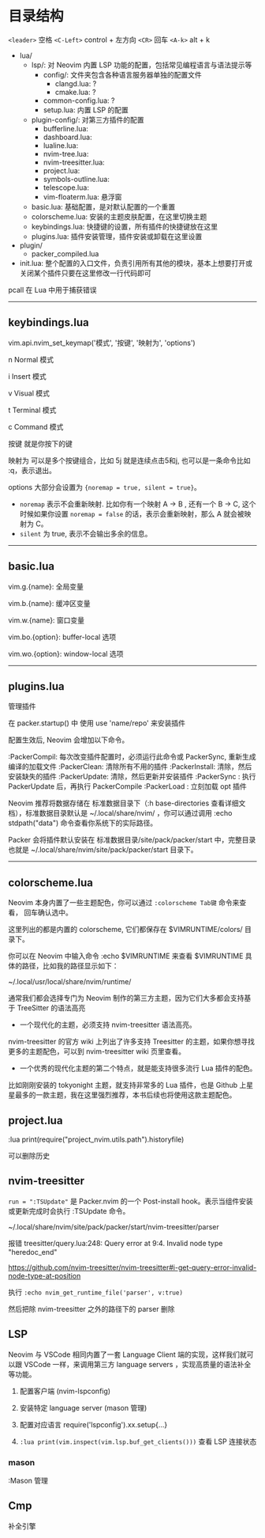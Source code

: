 # 目录结构

`<leader>` 空格
`<C-Left>` control + 左方向
`<CR>` 回车
`<A-k>` alt + k



- lua/
    - lsp/: 对 Neovim 内置 LSP 功能的配置，包括常见编程语言与语法提示等
        - config/: 文件夹包含各种语言服务器单独的配置文件
            - clangd.lua: ?
            - cmake.lua: ?
        - common-config.lua: ?
        - setup.lua: 内置 LSP 的配置
    - plugin-config/: 对第三方插件的配置
        - bufferline.lua:
        - dashboard.lua:
        - lualine.lua:
        - nvim-tree.lua:
        - nvim-treesitter.lua:
        - project.lua:
        - symbols-outline.lua:
        - telescope.lua:
        - vim-floaterm.lua: 悬浮窗
    - basic.lua: 基础配置，是对默认配置的一个重置
    - colorscheme.lua: 安装的主题皮肤配置，在这里切换主题
    - keybindings.lua: 快捷键的设置，所有插件的快捷键放在这里
    - plugins.lua: 插件安装管理，插件安装或卸载在这里设置
- plugin/
    - packer_compiled.lua
- init.lua: 整个配置的入口文件，负责引用所有其他的模块，基本上想要打开或关闭某个插件只要在这里修改一行代码即可



pcall 在 Lua 中用于捕获错误


---
## keybindings.lua

vim.api.nvim_set_keymap('模式', '按键', '映射为', 'options')

n Normal 模式

i Insert 模式

v Visual 模式

t Terminal 模式

c Command 模式

按键 就是你按下的键

映射为 可以是多个按键组合，比如 5j 就是连续点击5和j,  也可以是一条命令比如 :q<CR>，表示退出。

options 大部分会设置为 `{noremap = true, silent = true}`。
- `noremap` 表示不会重新映射. 比如你有一个映射 A -> B , 还有一个 B -> C, 这个时候如果你设置 `noremap = false` 的话，表示会重新映射，那么 A 就会被映射为 C。
- `silent` 为 true, 表示不会输出多余的信息。

---
## basic.lua

vim.g.{name}: 全局变量

vim.b.{name}: 缓冲区变量

vim.w.{name}: 窗口变量

vim.bo.{option}: buffer-local 选项

vim.wo.{option}: window-local 选项


---

## plugins.lua

管理插件

在 packer.startup() 中 使用 use 'name/repo' 来安装插件

配置生效后, Neovim 会增加以下命令。

:PackerCompil: 每次改变插件配置时，必须运行此命令或 PackerSync, 重新生成编译的加载文件
:PackerClean: 清除所有不用的插件
:PackerInstall: 清除，然后安装缺失的插件
:PackerUpdate: 清除，然后更新并安装插件
:PackerSync : 执行 PackerUpdate 后，再执行 PackerCompile
:PackerLoad : 立刻加载 opt 插件

Neovim 推荐将数据存储在 标准数据目录下（:h base-directories 查看详细文档），标准数据目录默认是 ~/.local/share/nvim/ ，你可以通过调用 :echo stdpath("data") 命令查看你系统下的实际路径。

Packer 会将插件默认安装在 标准数据目录/site/pack/packer/start 中，完整目录也就是 ~/.local/share/nvim/site/pack/packer/start 目录下。


---

## colorscheme.lua

Neovim 本身内置了一些主题配色，你可以通过 `:colorscheme Tab键` 命令来查看， 回车确认选中。 

这里列出的都是内置的 colorscheme, 它们都保存在 $VIMRUNTIME/colors/ 目录下。

你可以在 Neovim 中输入命令 :echo $VIMRUNTIME 来查看 $VIMRUNTIME 具体的路径，比如我的路径显示如下：

~/.local/usr/local/share/nvim/runtime/


通常我们都会选择专门为 Neovim 制作的第三方主题，因为它们大多都会支持基于 TreeSitter 的语法高亮

- 一个现代化的主题，必须支持 nvim-treesitter 语法高亮。

nvim-treesitter 的官方 wiki 上列出了许多支持 Treesitter 的主题，如果你想寻找更多的主题配色，可以到 nvim-treesitter wiki 页里查看。

- 一个优秀的现代化主题的第二个特点，就是能支持很多流行 Lua 插件的配色。

比如刚刚安装的 tokyonight 主题，就支持非常多的 Lua 插件，也是 Github 上星星最多的一款主题，我在这里强烈推荐，本书后续也将使用这款主题配色。

## project.lua

:lua print(require("project_nvim.utils.path").historyfile)

可以删除历史

## nvim-treesitter

`run = ":TSUpdate"` 是 Packer.nvim 的一个 Post-install hook。表示当组件安装或更新完成时会执行 :TSUpdate 命令。

~/.local/share/nvim/site/pack/packer/start/nvim-treesitter/parser

报错 treesitter/query.lua:248: Query error at 9:4. Invalid node type "heredoc_end"

https://github.com/nvim-treesitter/nvim-treesitter#i-get-query-error-invalid-node-type-at-position

执行 `:echo nvim_get_runtime_file('parser', v:true)`

然后把除 nvim-treesitter 之外的路径下的 parser 删除

## LSP

Neovim 与 VSCode 相同内置了一套 Language Client 端的实现，这样我们就可以跟 VSCode 一样，来调用第三方 language servers ，实现高质量的语法补全等功能。


1. 配置客户端 (nvim-lspconfig)

2. 安装特定 language server (mason 管理)

3. 配置对应语言 require('lspconfig').xx.setup{…}

4. `:lua print(vim.inspect(vim.lsp.buf_get_clients()))` 查看 LSP 连接状态

### mason

:Mason 管理


## Cmp

补全引擎
